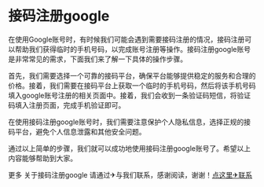 # 接码注册google

在使用Google账号时，有时候我们可能会遇到需要接码注册的情况，接码注册可以帮助我们获得临时的手机号码，以完成账号注册等操作。接码注册google账号是非常常见的需求，下面我们来了解一下具体的操作步骤。

首先，我们需要选择一个可靠的接码平台，确保平台能够提供稳定的服务和合理的价格。接着，我们需要在接码平台上获取一个临时的手机号码，然后将该手机号码填入google账号注册的相关页面中。接着，我们会收到一条验证码短信，将验证码填入注册页面，完成手机验证即可。

在使用接码注册google账号时，我们需要注意保护个人隐私信息，选择正规的接码平台，避免个人信息泄露和其他安全问题。

通过以上简单的步骤，我们就可以成功地使用接码注册google账号了。希望以上内容能够帮助到大家。

更多 关于接码注册google 请通过✈与我们联系，感谢阅读，谢谢！[点这里✈联系](https://lm.k02.cc)